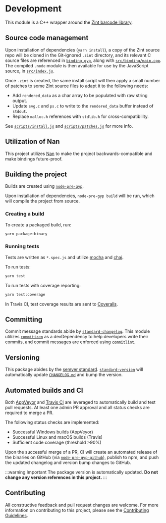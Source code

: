 # Development

This module is a C++ wrapper around the [Zint barcode library](https://github.com/zint/zint).

## Source code management

Upon installation of dependencies (`yarn install`), a copy of the Zint source repo will be cloned in the Git-ignored `.zint` directory, and its relevant C source files are referenced in [`binding.gyp`](https://github.com/jshor/symbology/blob/master/binding.gyp), along with [`src/binding/main.cpp`](https://github.com/jshor/symbology/blob/master/src/binding/main.cpp). The compiled `.node` module is then available for use by the JavaScript source, in [`src/index.js`](https://github.com/jshor/symbology/blob/master/src/index.js).

Once `.zint` is created, the same install script will then apply a small number of patches to some Zint source files to adapt it to the following needs:

* Add `rendered_data` as a char array to be populated with raw string output.
* Update `svg.c` and `ps.c` to write to the `rendered_data` buffer instead of `stdout`.
* Replace `malloc.h` references with `stdlib.h` for cross-compatibility.

See [`scripts/install.js`](https://github.com/jshor/symbology/blob/master/scripts/install.js) and [`scripts/patches.js`](https://github.com/jshor/symbology/blob/master/scripts/patches.js) for more info.

## Utilization of Nan

This project utilizes [Nan](https://github.com/nodejs/nan) to make the project backwards-compatible and make bindings future-proof.

## Building the project

Builds are created using [`node-pre-gyp`](https://github.com/mapbox/node-pre-gyp).

Upon installation of dependencies, `node-pre-gyp build` will be run, which will compile the project from source.

### Creating a build

To create a packaged build, run:

```sh
yarn package:binary
```

### Running tests

Tests are written as `*.spec.js` and utilize [mocha](https://mochajs.org/) and [chai](https://www.chaijs.com/).

To run tests:

```sh
yarn test
```

To run tests with coverage reporting:

```sh
yarn test:coverage
```

In Travis CI, test coverage results are sent to [Coveralls](https://coveralls.io/github/jshor/symbology?branch=master).

## Committing

Commit message standards abide by [`standard-changelog`](https://github.com/conventional-changelog/conventional-changelog). This module utilizes [`commitizen`](https://github.com/commitizen/cz-cli) as a devDependency to help developers write their commits, and commit messages are enforced using [`commitlint`]().

## Versioning

This package abides by the [semver standard](https://semver.org/). [`standard-version`](https://github.com/conventional-changelog/standard-version) will automatically update [`CHANGELOG.md`](https://github.com/jshor/symbology/blob/master/CHANGELOG.md) and bump the version.

## Automated builds and CI

Both [AppVeyor](https://ci.appveyor.com/project/jshor/symbology) and [Travis CI](https://travis-ci.org/jshor/symbology) are leveraged to automatically build and test pull requests. At least one admin PR approval and all status checks are required to merge a PR.

The following status checks are implemented:

* Successful Windows builds (AppVeyor)
* Successful Linux and macOS builds (Travis)
* Sufficient code coverage (threshold >90%)

Upon the successful merge of a PR, CI will create an automated release of the binaries on GitHub (via [`node-pre-gyp-github`](https://github.com/bchr02/node-pre-gyp-github)), publish to npm, and push the updated changelog and version bump changes to GitHub.

:::warning Important
The package version is automatically updated. **Do not change any version references in this project.**
:::

## Contributing

All constructive feedback and pull request changes are welcome. For more information on contributing to this project, please see the [Contributing Guidelines](https://github.com/jshor/symbology/blob/master/CONTRIBUTING.md).